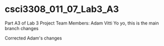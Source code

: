# csci3308_011_07_Lab3_A3
Part A3 of Lab 3
Project Team Members: Adam Vitti
Yo yo, this is the main branch changes

Corrected Adam's changes

